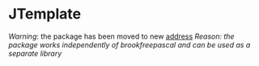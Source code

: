# JTemplate

*Warning*: the package has been moved to new [address](https://github.com/pascal-libs/jtemplate)
_Reason: the package works independently of brookfreepascal and can be used as a separate library_